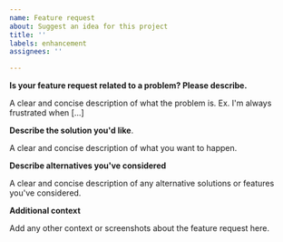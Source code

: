 ```yaml
---
name: Feature request
about: Suggest an idea for this project
title: ''
labels: enhancement
assignees: ''

---
```


<!-- 

**Before writing your feature request!**

- Check if the feature you want to request [is already available](https://github.com/Androz2091/discord-giveaways/issues?q=is%3Aissue+is%3Aclosed+label%3A%22solution+already+exists%22)
- or if it can be easily implemented on your own through other existing features [e.g. [giveaway events](https://discord-giveaways.js.org/)]

-->

**Is your feature request related to a problem? Please describe.**  

A clear and concise description of what the problem is. Ex. I'm always frustrated when [...]

**Describe the solution you'd like**. 

A clear and concise description of what you want to happen.

**Describe alternatives you've considered**  

A clear and concise description of any alternative solutions or features you've considered.

**Additional context**  

Add any other context or screenshots about the feature request here.
